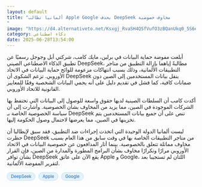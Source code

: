 ```yaml
---
layout: default
title: "ألمانيا تطالب Apple Google بحذف DeepSeek مخاوف خصوصية
"
image: "https://d4.alternativeto.net/Ksxgj_RvaSH4QSfVufO3zBQanUkq0_5S6ek2maVf3m0/rs:fill:1520:760:0/g:ce:0:0/YWJzOi8vZGlzdC9jb250ZW50LzE3NTExMTk4MDYwNDMucG5n.png"
category: ذكاء اصطناعي
date: 2025-06-28T13:54:00
---
```


أبلغت مفوضة حماية البيانات في برلين، مايك كامب، شركتي أبل وجوجل رسميًا عن تطبيق الذكاء الاصطناعي الصيني DeepSeek، مطالبةً إياهما بإزالة التطبيق من متاجر التطبيقات الألمانية، وذلك بسبب انتهاكات مزعومة للوائح حماية البيانات في الاتحاد الأوروبي. تزعم الشكوى أن DeepSeek ينقل بيانات المستخدمين إلى الصين دون ضمانات كافية، كما فشل في تقديم دليل على أنه يحمي البيانات الشخصية وفقًا للمعايير القانونية للاتحاد الأوروبي.

أكدت كامب أن السلطات الصينية لديها حقوق واسعة للوصول إلى البيانات التي تحتفظ بها الشركات الموجودة في الصين، مما يزيد من المخاوف بشأن الخصوصية. وأشارت إلى أن سياسة الخصوصية الخاصة بـ DeepSeek تنص على أن جميع بيانات المستخدمين يتم تخزينها في الصين، مما يعرضها لاحتمال وصول الحكومة إليها.

ليست ألمانيا الدولة الوحيدة التي اتخذت إجراءات ضد التطبيق، فقد سبق لإيطاليا أن حظرت DeepSeek من متاجر التطبيقات الخاصة بها في وقت سابق من هذا العام بسبب مخاوف مماثلة تتعلق بالخصوصية. بينما أثار المدافعون عن خصوصية البيانات في الاتحاد الأوروبي مرارًا وتكرارًا مخاوف بشأن البرامج المطورة والمدارة من الصين، فإن القرار بشأن توافر DeepSeek يقع الآن على عاتق Apple و Google، اللتان لم تستجيبا بعد لتقرير المفوضة الألمانية.

<div style="margin-top:2px; margin-bottom:2px;"><a href="https://bidjadraft.github.io/?query=DeepSeek" style="background:#e3f2fd; color:#1565c0; font-size:80%; border-radius:12px; padding:3px 10px; margin:2px 4px 2px 0; display:inline-block; border:1px solid #bbdefb; text-decoration:none;">DeepSeek</a> <a href="https://bidjadraft.github.io/?query=Apple" style="background:#e3f2fd; color:#1565c0; font-size:80%; border-radius:12px; padding:3px 10px; margin:2px 4px 2px 0; display:inline-block; border:1px solid #bbdefb; text-decoration:none;">Apple</a> <a href="https://bidjadraft.github.io/?query=Google" style="background:#e3f2fd; color:#1565c0; font-size:80%; border-radius:12px; padding:3px 10px; margin:2px 4px 2px 0; display:inline-block; border:1px solid #bbdefb; text-decoration:none;">Google</a></div><br><br>
